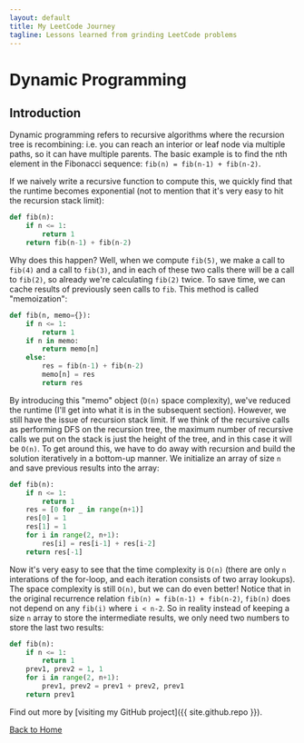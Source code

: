 ```yaml
---
layout: default
title: My LeetCode Journey
tagline: Lessons learned from grinding LeetCode problems
---
```

# Dynamic Programming

## Introduction
Dynamic programming refers to recursive algorithms where the recursion tree is recombining: i.e. you can reach an interior or leaf node via multiple paths, so it can have multiple parents. The basic example is to find the nth element in the Fibonacci sequence: `fib(n) = fib(n-1) + fib(n-2)`.

If we naively write a recursive function to compute this, we quickly find that the runtime becomes exponential (not to mention that it's very easy to hit the recursion stack limit):
```python
def fib(n):
    if n <= 1:
        return 1
    return fib(n-1) + fib(n-2)
```

Why does this happen? Well, when we compute `fib(5)`, we make a call to `fib(4)` and a call to `fib(3)`, and in each of these two calls there will be a call to `fib(2)`, so already we're calculating `fib(2)` twice. To save time, we can cache results of previously seen calls to `fib`. This method is called "memoization":
```python
def fib(n, memo={}):
    if n <= 1:
        return 1
    if n in memo:
        return memo[n]
    else:
        res = fib(n-1) + fib(n-2)
        memo[n] = res
        return res
```

By introducing this "memo" object (`O(n)` space complexity), we've reduced the runtime (I'll get into what it is in the subsequent section). However, we still have the issue of recursion stack limit. If we think of the recursive calls as performing DFS on the recursion tree, the maximum number of recursive calls we put on the stack is just the height of the tree, and in this case it will be `O(n)`. To get around this, we have to do away with recursion and build the solution iteratively in a bottom-up manner. We initialize an array of size `n` and save previous results into the array:
```python
def fib(n):
    if n <= 1:
        return 1
    res = [0 for _ in range(n+1)]
    res[0] = 1
    res[1] = 1
    for i in range(2, n+1):
        res[i] = res[i-1] + res[i-2]
    return res[-1]
```

Now it's very easy to see that the time complexity is `O(n)` (there are only `n` interations of the for-loop, and each iteration consists of two array lookups). The space complexity is still `O(n)`, but we can do even better! Notice that in the original recurrence relation `fib(n) = fib(n-1) + fib(n-2)`, `fib(n)` does not depend on any `fib(i)` where `i < n-2`. So in reality instead of keeping a size `n` array to store the intermediate results, we only need two numbers to store the last two results:
```python
def fib(n):
    if n <= 1:
        return 1
    prev1, prev2 = 1, 1
    for i in range(2, n+1):
        prev1, prev2 = prev1 + prev2, prev1
    return prev1
```


Find out more by [visiting my GitHub project]({{ site.github.repo }}).

[Back to Home](index.html)